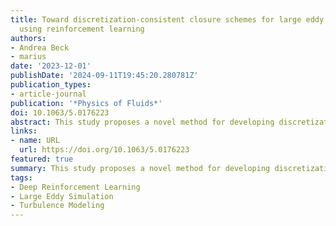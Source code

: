 ```yaml
---
title: Toward discretization-consistent closure schemes for large eddy simulation
  using reinforcement learning
authors:
- Andrea Beck
- marius
date: '2023-12-01'
publishDate: '2024-09-11T19:45:20.280781Z'
publication_types:
- article-journal
publication: '*Physics of Fluids*'
doi: 10.1063/5.0176223
abstract: This study proposes a novel method for developing discretization-consistent closure schemes for implicitly filtered large eddy simulation (LES). Here, the induced filter kernel and, thus, the closure terms are determined by the properties of the grid and the discretization operator, leading to additional computational subgrid terms that are generally unknown in a priori analysis. In this work, the task of adapting the coefficients of LES closure models is thus framed as a Markov decision process and solved in an a posteriori manner with reinforcement learning (RL). This optimization framework is applied to both explicit and implicit closure models. The explicit model is based on an element-local eddy viscosity model. The optimized model is found to adapt its induced viscosity within discontinuous Galerkin (DG) methods to homogenize the dissipation within an element by adding more viscosity near its center. For the implicit modeling, RL is applied to identify an optimal blending strategy for a hybrid DG and finite volume (FV) scheme. The resulting optimized discretization yields more accurate results in LES than either the pure DG or FV method and renders itself as a viable modeling ansatz that could initiate a novel class of high-order schemes for compressible turbulence by combining turbulence modeling with shock capturing in a single framework. All newly derived models achieve accurate results that either match or outperform traditional models for different discretizations and resolutions. Overall, the results demonstrate that the proposed RL optimization can provide discretization-consistent closures that could reduce the uncertainty in implicitly filtered LES.
links:
- name: URL
  url: https://doi.org/10.1063/5.0176223
featured: true
summary: This study proposes a novel method for developing discretization-consistent closure schemes for implicitly filtered large eddy simulation using reinforcement learning.
tags:
- Deep Reinforcement Learning
- Large Eddy Simulation
- Turbulence Modeling
---
```

